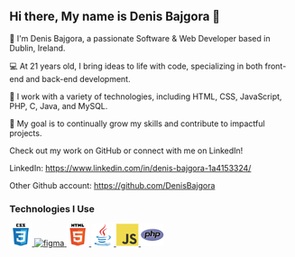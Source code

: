 ## Hi there, My name is Denis Bajgora 👋

👋 I'm Denis Bajgora, a passionate Software & Web Developer based in Dublin, Ireland.

💻 At 21 years old, I bring ideas to life with code, specializing in both front-end and back-end development.

🚀 I work with a variety of technologies, including HTML, CSS, JavaScript, PHP, C, Java, and MySQL.

🎯 My goal is to continually grow my skills and contribute to impactful projects.

Check out my work on GitHub or connect with me on LinkedIn!

LinkedIn: https://www.linkedin.com/in/denis-bajgora-1a4153324/

Other Github account: https://github.com/DenisBajgora

<h3 align="left">Technologies I Use</h3>

<p align="left"> <a href="https://www.w3schools.com/css/" target="_blank" rel="noreferrer"> <img src="https://raw.githubusercontent.com/devicons/devicon/master/icons/css3/css3-original-wordmark.svg" alt="css3" width="40" height="40"/> </a> <a href="https://www.figma.com/" target="_blank" rel="noreferrer"> <img src="https://www.vectorlogo.zone/logos/figma/figma-icon.svg" alt="figma" width="40" height="40"/> </a> <a href="https://www.w3.org/html/" target="_blank" rel="noreferrer"> <img src="https://raw.githubusercontent.com/devicons/devicon/master/icons/html5/html5-original-wordmark.svg" alt="html5" width="40" height="40"/> </a> <a href="https://www.java.com" target="_blank" rel="noreferrer"> <img src="https://raw.githubusercontent.com/devicons/devicon/master/icons/java/java-original.svg" alt="java" width="40" height="40"/> </a> <a href="https://developer.mozilla.org/en-US/docs/Web/JavaScript" target="_blank" rel="noreferrer"> <img src="https://raw.githubusercontent.com/devicons/devicon/master/icons/javascript/javascript-original.svg" alt="javascript" width="40" height="40"/> </a> <a href="https://www.php.net" target="_blank" rel="noreferrer"> <img src="https://raw.githubusercontent.com/devicons/devicon/master/icons/php/php-original.svg" alt="php" width="40" height="40"/> </a> </p>
